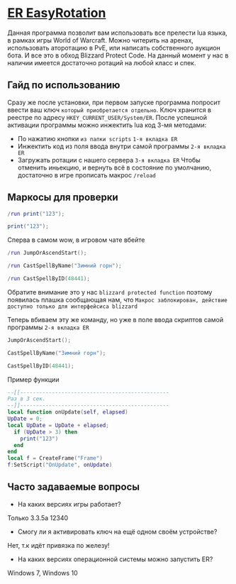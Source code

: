 # [ER EasyRotation](http://easyrotation.pro)
Данная программа позволит вам использовать все прелести lua языка, в рамках игры World of Warcraft. Можно читерить на аренах, использовать аторотацию в PvE, или написать собственного аукцион бота. И все это в обход Blizzard Protect Code.
На данный момент у нас в наличии имеется достаточно ротаций на любой класс и спек.

## Гайд по использованию
Сразу же после установки, при первом запуске программа попросит ввести ваш ключ `который приобретается отдельно`.
Ключ хранится в реестре по адресу `HKEY_CURRENT_USER/System/ER`. После успешной активации программы можно инжектить lua код 3-мя методами:
- По нажатию кнопки `из папки scripts` `1-я вкладка ER`
- Инжектить код из поля ввода внутри самой программы `2-я вкладка ER`
- Загружать ротации с нашего сервера `3-я вкладка ER`
Чтобы отменить иньекцию, и вернуть всё в состояние по умолчанию, достаточно в игре прописать макрос `/reload`

## Маркосы для проверки
```lua
/run print("123");
```
```lua
print("123");
```
Сперва в самом wow, в игровом чате вбейте
```lua
/run JumpOrAscendStart();
```
```lua
/run CastSpellByName("Зимний горн");
```
```lua
/run CastSpellByID(48441);
```
Обратите внимание это у нас `blizzard protected function` поэтому появилась плашка сообщающая нам, что `Макрос заблокирован, действие доступно только для интерфейсиса blizzard`

Теперь вбиваем эту же команду, но уже в поле ввода скриптов самой программы `2-я вкладка ER`
```lua
JumpOrAscendStart();
```
```lua
CastSpellByName("Зимний горн");
```
```lua
CastSpellByID(48441);
```
Пример функции
```lua
--[[-----------------------------------------------
Раз в 3 сек.
--]]-----------------------------------------------
local function onUpdate(self, elapsed)
UpDate = 0;
local UpDate = UpDate + elapsed;
  if (UpDate > 3) then
    print("123")
  end
end
local f = CreateFrame("Frame")
f:SetScript("OnUpdate", onUpdate)
```

## Часто задаваемые вопросы
- На каких версиях игры работает?

Только 3.3.5а 12340

- Смогу ли я активировать ключ на ещё одном своём устройстве?

Нет, т.к идёт привязка по железу!

- На каких версиях операционной системы можно запустить ER?

Windows 7, Windows 10
